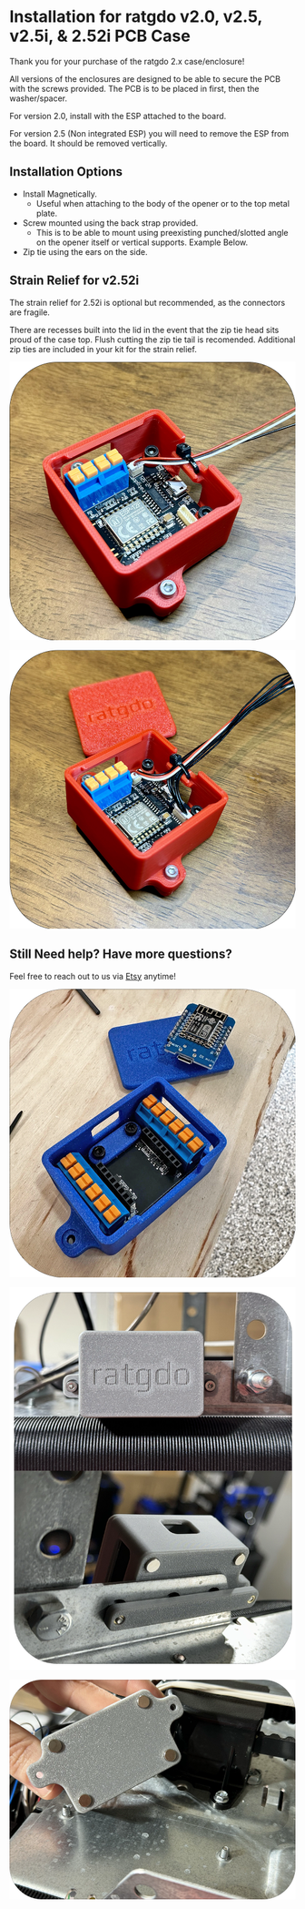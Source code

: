# Installation for ratgdo v2.0, v2.5, v2.5i, & 2.52i PCB Case
Thank you for your purchase of the ratgdo 2.x case/enclosure!

All versions of the enclosures are designed to be able to secure the PCB with the screws provided. The PCB is to be placed in first, then the washer/spacer. 

For version 2.0, install with the ESP attached to the board.

For version 2.5 (Non integrated ESP) you will need to remove the ESP from the board. It should be removed vertically.

## Installation Options
* Install Magnetically. 
    * Useful when attaching to the body of the opener or to the top metal plate. 
* Screw mounted using the back strap provided. 
    * This is to be able to mount using preexisting punched/slotted angle on the opener itself or vertical supports. Example Below.
* Zip tie using the ears on the side.

## Strain Relief for v2.52i
The strain relief for 2.52i is optional but recommended, as the connectors are fragile. 

There are recesses built into the lid in the event that the zip tie head sits proud of the case top. Flush cutting the zip tie tail is recomended. Additional zip ties are included in your kit for the strain relief.

![2.25i Strain Relief](images/v2.52i_strain_1.png)

![2.25i Strain Relief](images/v2.52i_strain_2.png)

## Still Need help? Have more questions?
Feel free to reach out to us via [Etsy](https://watchtower3d.etsy.com) anytime!

![Customer Image](images/rat_enc_cus.png)

![mount using preexisting punched/slotted angle](images/rat_enc_back_strap.png)

![magnetically](images/rat_enc_magnetically.png)
